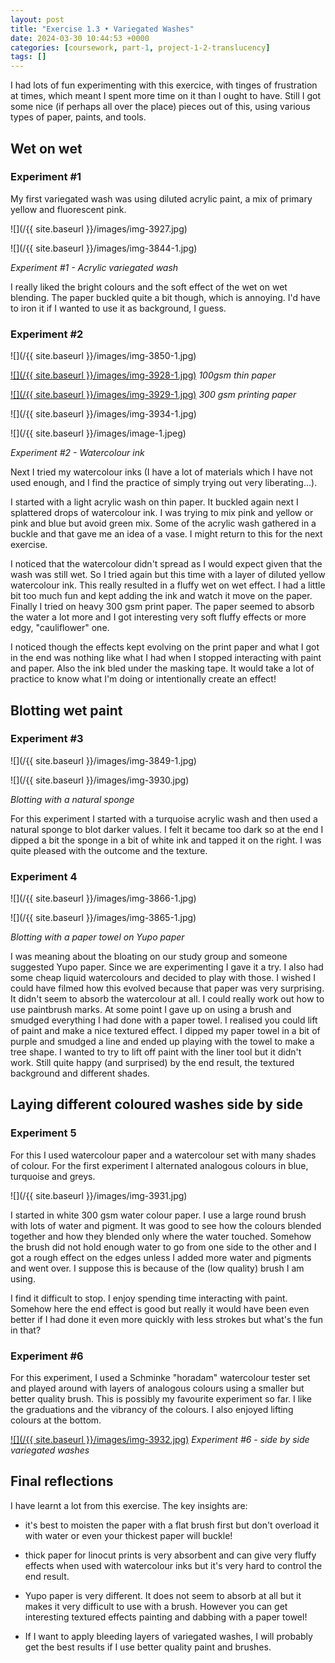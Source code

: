 ```yaml
---
layout: post
title: "Exercise 1.3 • Variegated Washes"
date: 2024-03-30 10:44:53 +0000
categories: [coursework, part-1, project-1-2-translucency]
tags: []
---
```


I had lots of fun experimenting with this exercice, with tinges of frustration at times, which meant I spent more time on it than I ought to have. Still I got some nice (if perhaps all over the place) pieces out of this, using various types of paper, paints, and tools.

<!-- /wp:paragraph --><!-- wp:heading {"className":"wp-block-heading"} -->
## Wet on wet 
<!-- /wp:heading --><!-- wp:heading {"level":3,"className":"wp-block-heading"} -->
### Experiment #1
<!-- /wp:heading --><!-- wp:paragraph -->

My first variegated wash was using diluted acrylic paint, a mix of primary yellow and fluorescent pink.

<!-- /wp:paragraph --><!-- wp:gallery {"linkTo":"none","align":"full"} -->
<!-- wp:image {"id":523} -->
![](/{{ site.baseurl }}/images/img-3927.jpg)
<!-- /wp:image --><!-- wp:image {"id":522} -->
![](/{{ site.baseurl }}/images/img-3844-1.jpg)
<!-- /wp:image -->
_Experiment #1 - Acrylic variegated wash_
<!-- /wp:gallery --><!-- wp:paragraph -->

I really liked the bright colours and the soft effect of the wet on wet blending. The paper buckled quite a bit though, which is annoying. I'd have to iron it if I wanted to use it as background, I guess.

<!-- /wp:paragraph --><!-- wp:heading {"level":3,"className":"wp-block-heading"} -->
### Experiment #2
<!-- /wp:heading --><!-- wp:gallery {"linkTarget":"_blank","linkTo":"none","align":"full","backgroundColor":"cyan-bluish-gray"} -->
<!-- wp:image {"id":524,"linkDestination":"none"} -->
![](/{{ site.baseurl }}/images/img-3850-1.jpg)
<!-- /wp:image --><!-- wp:image {"id":525,"linkDestination":"media"} -->
[![](/{{ site.baseurl }}/images/img-3928-1.jpg)](https://spaces.oca.ac.uk/gaellelog/wp-content/uploads/sites/5355/2024/03/img_3928-768x1024.jpg)
_100gsm thin paper_
<!-- /wp:image --><!-- wp:image {"id":526,"linkDestination":"media"} -->
[![](/{{ site.baseurl }}/images/img-3929-1.jpg)](https://spaces.oca.ac.uk/gaellelog/wp-content/uploads/sites/5355/2024/03/img_3929-1024x768.jpg)
_300 gsm printing paper_
<!-- /wp:image --><!-- wp:image {"id":531,"linkDestination":"none"} -->
![](/{{ site.baseurl }}/images/img-3934-1.jpg)
<!-- /wp:image --><!-- wp:image {"id":532,"sizeSlug":"large","linkDestination":"none"} -->
![](/{{ site.baseurl }}/images/image-1.jpeg)
<!-- /wp:image -->
_Experiment #2 - Watercolour ink_
<!-- /wp:gallery --><!-- wp:paragraph -->

Next I tried my watercolour inks (I have a lot of materials which I have not used enough, and I find the practice of simply trying out very liberating...).

<!-- /wp:paragraph --><!-- wp:paragraph -->

I started with a light acrylic wash on thin paper. It buckled again next I splattered drops of watercolour ink. I was trying to mix pink and yellow or pink and blue but avoid green mix. Some of the acrylic wash gathered in a buckle and that gave me an idea of a vase. I might return to this for the next exercise.

<!-- /wp:paragraph --><!-- wp:paragraph -->

I noticed that the watercolour didn't spread as I would expect given that the wash was still wet. So I tried again but this time with a layer of diluted yellow watercolour ink. This really resulted in a fluffy wet on wet effect. I had a little bit too much fun and kept adding the ink and watch it move on the paper. Finally I tried on heavy 300 gsm print paper. The paper seemed to absorb the water a lot more and I got interesting very soft fluffy effects or more edgy, "cauliflower" one.

<!-- /wp:paragraph --><!-- wp:paragraph -->

I noticed though the effects kept evolving on the print paper and what I got in the end was nothing like what I had when I stopped interacting with paint and paper. Also the ink bled under the masking tape. It would take a lot of practice to know what I'm doing or intentionally create an effect!

<!-- /wp:paragraph --><!-- wp:heading {"className":"wp-block-heading"} -->
## Blotting wet paint
<!-- /wp:heading --><!-- wp:heading {"level":3,"className":"wp-block-heading"} -->
### Experiment #3
<!-- /wp:heading --><!-- wp:gallery {"linkTarget":"_blank","linkTo":"media","align":"full"} -->
<!-- wp:image {"id":535,"linkDestination":"media"} -->
![](/{{ site.baseurl }}/images/img-3849-1.jpg)
<!-- /wp:image --><!-- wp:image {"id":536,"linkDestination":"media"} -->
![](/{{ site.baseurl }}/images/img-3930.jpg)
<!-- /wp:image -->
_Blotting with a natural sponge_
<!-- /wp:gallery --><!-- wp:paragraph -->

For this experiment I started with a turquoise acrylic wash and then used a natural sponge to blot darker values. I felt it became too dark so at the end I dipped a bit the sponge in a bit of white ink and tapped it on the right. I was quite pleased with the outcome and the texture.

<!-- /wp:paragraph --><!-- wp:heading {"level":3,"className":"wp-block-heading"} -->
### Experiment 4
<!-- /wp:heading --><!-- wp:gallery {"columns":1,"imageCrop":false,"linkTo":"none","align":"wide"} -->
<!-- wp:image {"id":538,"linkDestination":"none"} -->
![](/{{ site.baseurl }}/images/img-3866-1.jpg)
<!-- /wp:image --><!-- wp:image {"id":537} -->
![](/{{ site.baseurl }}/images/img-3865-1.jpg)
<!-- /wp:image -->
_Blotting with a paper towel on Yupo paper_
<!-- /wp:gallery --><!-- wp:paragraph -->

I was meaning about the bloating on our study group and someone suggested Yupo paper. Since we are experimenting I gave it a try. I also had some cheap liquid watercolours and decided to play with those. I wished I could have filmed how this evolved because that paper was very surprising. It didn't seem to absorb the watercolour at all. I could really work out how to use paintbrush marks. At some point I gave up on using a brush and smudged everything I had done with a paper towel. I realised you could lift of paint and make a nice textured effect. I dipped my paper towel in a bit of purple and smudged a line and ended up playing with the towel to make a tree shape. I wanted to try to lift off paint with the liner tool but it didn't work. Still quite happy (and surprised) by the end result, the textured background and different shades.

<!-- /wp:paragraph --><!-- wp:heading {"className":"wp-block-heading"} -->
## Laying different coloured washes side by side 
<!-- /wp:heading --><!-- wp:heading {"level":3,"className":"wp-block-heading"} -->
### Experiment 5
<!-- /wp:heading --><!-- wp:paragraph -->

For this I used watercolour paper and a watercolour set with many shades of colour. For the first experiment I alternated analogous colours in blue, turquoise and greys.

<!-- /wp:paragraph --><!-- wp:media-text {"mediaId":541,"mediaType":"image"} -->

![](/{{ site.baseurl }}/images/img-3931.jpg)

<!-- wp:paragraph -->

I started in white 300 gsm water colour paper. I use a large round brush with lots of water and pigment. It was good to see how the colours blended together and how they blended only where the water touched. Somehow the brush did not hold enough water to go from one side to the other and I got a rough effect on the edges unless I added more water and pigments and went over. I suppose this is because of the (low quality) brush I am using.

<!-- /wp:paragraph --><!-- wp:paragraph -->

I find it difficult to stop. I enjoy spending time interacting with paint. Somehow here the end effect is good but really it would have been even better if I had done it even more quickly with less strokes but what's the fun in that?

<!-- /wp:paragraph -->

<!-- /wp:media-text --><!-- wp:heading {"level":3,"className":"wp-block-heading"} -->
### Experiment #6
<!-- /wp:heading --><!-- wp:paragraph -->

For this experiment, I used a Schminke "horadam" watercolour tester set and played around with layers of analogous colours using a smaller but better quality brush. This is possibly my favourite experiment so far. I like the graduations and the vibrancy of the colours. I also enjoyed lifting colours at the bottom.

<!-- /wp:paragraph --><!-- wp:image {"id":544,"sizeSlug":"large","linkDestination":"media"} -->
[![](/{{ site.baseurl }}/images/img-3932.jpg)](https://spaces.oca.ac.uk/gaellelog/wp-content/uploads/sites/5355/2024/03/img_3932-768x1024.jpg)
_Experiment #6 - side by side variegated washes_
<!-- /wp:image --><!-- wp:heading {"className":"wp-block-heading"} -->
## Final reflections
<!-- /wp:heading --><!-- wp:paragraph -->

I have learnt a lot from this exercise. The key insights are:

<!-- /wp:paragraph --><!-- wp:paragraph -->

- it's best to moisten the paper with a flat brush first but don't overload it with water or even your thickest paper will buckle!

<!-- /wp:paragraph --><!-- wp:paragraph -->

- thick paper for linocut prints is very absorbent and can give very fluffy effects when used with watercolour inks but it's very hard to control the end result.

<!-- /wp:paragraph --><!-- wp:paragraph -->

- Yupo paper is very different. It does not seem to absorb at all but it makes it very difficult to use with a brush. However you can get interesting textured effects painting and dabbing with a paper towel!

<!-- /wp:paragraph --><!-- wp:paragraph -->

- If I want to apply bleeding layers of variegated washes, I will probably get the best results if I use better quality paint and brushes.

<!-- /wp:paragraph -->